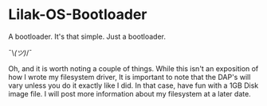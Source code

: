 # Lilak-OS-Bootloader
A bootloader.
It's that simple.
Just a bootloader.


¯\\_(ツ)_/¯ 


Oh, and it is worth noting a couple of things.
While this isn't an exposition of how I wrote my filesystem driver,
It is important to note that the DAP's will vary unless you do it
exactly like I did. In that case, have fun with a 1GB Disk image file.
I will post more information about my filesystem at a later date.
